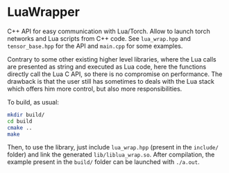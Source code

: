 # LuaWrapper

C++ API for easy communication with Lua/Torch. Allow to launch torch networks and Lua scripts from C++ code. See `lua_wrap.hpp` and `tensor_base.hpp` for the API and `main.cpp` for some examples.

Contrary to some other existing higher level libraries, where the Lua calls are presented as string and executed as Lua code, here the functions directly call the Lua C API, so there is no compromise on performance. The drawback is that the user still has sometimes to deals with the Lua stack which offers him more control, but also more responsibilities.

To build, as usual:

```bash
mkdir build/
cd build
cmake ..
make
```

Then, to use the library, just include `lua_wrap.hpp` (present in the `include/` folder) and link the generated `lib/liblua_wrap.so`. After compilation, the example present in the `build/` folder can be launched with `./a.out`.
